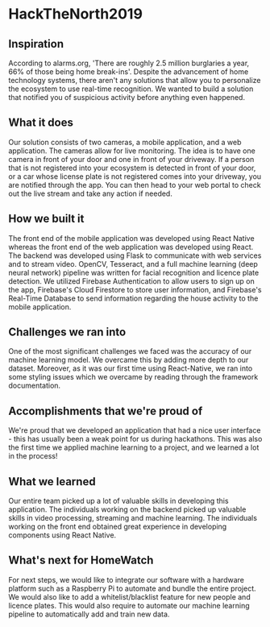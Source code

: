 # HackTheNorth2019

## Inspiration
According to alarms.org, 'There are roughly 2.5 million burglaries a year, 66% of those being home break-ins'. Despite the advancement of home technology systems, there aren't any solutions that allow you to personalize the ecosystem to use real-time recognition. We wanted to build a solution that notified you of suspicious activity before anything even happened. 

## What it does
Our solution consists of two cameras, a mobile application, and a web application. The cameras allow for live monitoring. The idea is to have one camera in front of your door and one in front of your driveway. If a person that is not registered into your ecosystem is detected in front of your door, or a car whose license plate is not registered comes into your driveway, you are notified through the app. You can then head to your web portal to check out the live stream and take any action if needed. 

## How we built it
The front end of the mobile application was developed using React Native whereas the front end of the web application was developed using React. The backend was developed using Flask to communicate with web services and to stream video. OpenCV, Tesseract, and a full machine learning (deep neural network) pipeline was written for facial recognition and licence plate detection. We utilized Firebase Authentication to allow users to sign up on the app, Firebase's Cloud Firestore to store user information, and Firebase's Real-Time Database to send information regarding the house activity to the mobile application. 

## Challenges we ran into
One of the most significant challenges we faced was the accuracy of our machine learning model. We overcame this by adding more depth to our dataset. Moreover, as it was our first time using React-Native, we ran into some styling issues which we overcame by reading through the framework documentation. 

## Accomplishments that we're proud of
We're proud that we developed an application that had a nice user interface -  this has usually been a weak point for us during hackathons. This was also the first time we applied machine learning to a project, and we learned a lot in the process! 

## What we learned
Our entire team picked up a lot of valuable skills in developing this application. The individuals working on the backend picked up valuable skills in video processing, streaming and machine learning. The individuals working on the front end obtained great experience in developing components using React Native. 

## What's next for HomeWatch
For next steps, we would like to integrate our software with a hardware platform such as a Raspberry Pi to automate and bundle the entire project. We would also like to add a whitelist/blacklist feature for new people and licence plates. This would also require to automate our machine learning pipeline to automatically add and train new data.